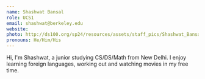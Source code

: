 ```yaml
---
name: Shashwat Bansal
role: UCS1
email: shashwat@berkeley.edu
website:
photo: http://ds100.org/sp24/resources/assets/staff_pics/Shashwat_Bansal.png
pronouns: He/Him/His
---
```


Hi, I'm Shashwat, a junior studying CS/DS/Math from New Delhi. I enjoy learning foreign languages, working out and watching movies in my free time.
